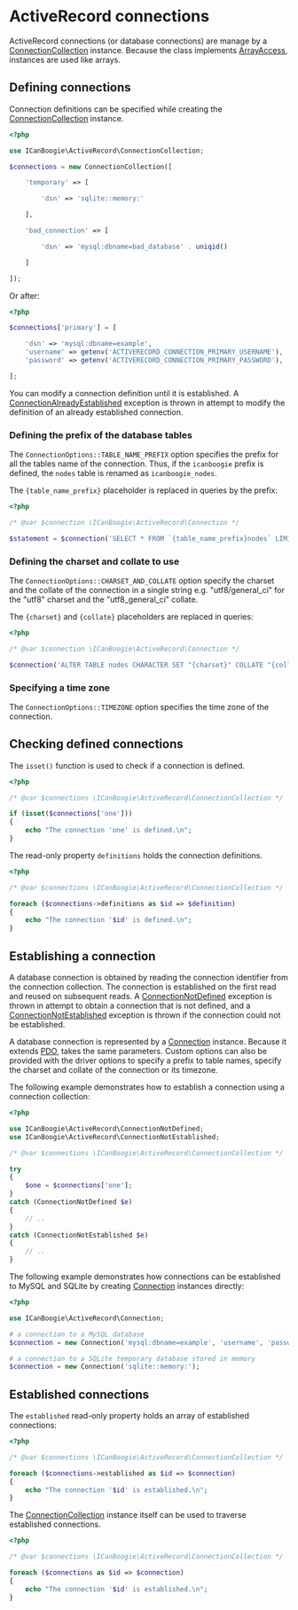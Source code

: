 # ActiveRecord connections

ActiveRecord connections (or database connections) are manage by a [ConnectionCollection][]
instance. Because the class implements [ArrayAccess][], instances are used like arrays.





## Defining connections

Connection definitions can be specified while creating the [ConnectionCollection][]
instance.

```php
<?php

use ICanBoogie\ActiveRecord\ConnectionCollection;

$connections = new ConnectionCollection([

	'temporary' => [

		'dsn' => 'sqlite::memory:'

	],

	'bad_connection' => [

		'dsn' => 'mysql:dbname=bad_database' . uniqid()

	]

]);
```

Or after:

```php
<?php

$connections['primary'] = [

	'dsn' => 'mysql:dbname=example',
	'username' => getenv('ACTIVERECORD_CONNECTION_PRIMARY_USERNAME'),
	'password' => getenv('ACTIVERECORD_CONNECTION_PRIMARY_PASSWORD'),

];
```

You can modify a connection definition until it is established. A [ConnectionAlreadyEstablished][]
exception is thrown in attempt to modify the definition of an already established connection.





### Defining the prefix of the database tables

The `ConnectionOptions::TABLE_NAME_PREFIX` option specifies the prefix for all the tables name
of the connection. Thus, if the `icanboogie` prefix is defined, the `nodes` table is
renamed as `icanboogie_nodes`.

The `{table_name_prefix}` placeholder is replaced in queries by the prefix:

```php
<?php

/* @var $connection \ICanBoogie\ActiveRecord\Connection */

$statement = $connection('SELECT * FROM `{table_name_prefix}nodes` LIMIT 10');
```





### Defining the charset and collate to use

The `ConnectionOptions::CHARSET_AND_COLLATE` option specify the charset and the collate of the
connection in a single string e.g. "utf8/general_ci" for the "utf8" charset and the
"utf8_general_ci" collate.

The `{charset}` and `{collate}` placeholders are replaced in queries:

```php
<?php

/* @var $connection \ICanBoogie\ActiveRecord\Connection */

$connection('ALTER TABLE nodes CHARACTER SET "{charset}" COLLATE "{collate}"');
```




### Specifying a time zone

The `ConnectionOptions::TIMEZONE` option specifies the time zone of the connection.





## Checking defined connections

The `isset()` function is used to check if a connection is defined.

```php
<?php

/* @var $connections \ICanBoogie\ActiveRecord\ConnectionCollection */

if (isset($connections['one']))
{
	echo "The connection 'one' is defined.\n";
}
```

The read-only property `definitions` holds the connection definitions.

```php
<?php

/* @var $connections \ICanBoogie\ActiveRecord\ConnectionCollection */

foreach ($connections->definitions as $id => $definition)
{
	echo "The connection '$id' is defined.\n";
}
```





## Establishing a connection

A database connection is obtained by reading the connection identifier from the connection
collection. The connection is established on the first read and reused on subsequent reads. A
[ConnectionNotDefined][] exception is thrown in attempt to obtain a connection that is not defined,
and a [ConnectionNotEstablished][] exception is thrown if the connection could not be established.

A database connection is represented by a [Connection][] instance. Because it extends [PDO][], takes
the same parameters. Custom options can also be provided with the driver options to specify a prefix
to table names, specify the charset and collate of the connection or its timezone.

The following example demonstrates how to establish a connection using a connection collection:

```php
<?php

use ICanBoogie\ActiveRecord\ConnectionNotDefined;
use ICanBoogie\ActiveRecord\ConnectionNotEstablished;

/* @var $connections \ICanBoogie\ActiveRecord\ConnectionCollection */

try
{
	$one = $connections['one'];
}
catch (ConnectionNotDefined $e)
{
	// ..
}
catch (ConnectionNotEstablished $e)
{
	// ..
}
```

The following example demonstrates how connections can be established to MySQL and SQLite by
creating [Connection][] instances directly:

```php
<?php

use ICanBoogie\ActiveRecord\Connection;

# a connection to a MySQL database
$connection = new Connection('mysql:dbname=example', 'username', 'password');

# a connection to a SQLite temporary database stored in memory
$connection = new Connection('sqlite::memory:');
```





## Established connections

The `established` read-only property holds an array of established connections:

```php
<?php

/* @var $connections \ICanBoogie\ActiveRecord\ConnectionCollection */

foreach ($connections->established as $id => $connection)
{
	echo "The connection '$id' is established.\n";
}
```

The [ConnectionCollection][] instance itself can be used to traverse established connections.

```php
<?php

/* @var $connections \ICanBoogie\ActiveRecord\ConnectionCollection */

foreach ($connections as $id => $connection)
{
	echo "The connection '$id' is established.\n";
}
```





[Connection]:                   http://api.icanboogie.org/activerecord/4.0/class-ICanBoogie.ActiveRecord.Connection.html
[ConnectionAlreadyEstablished]: http://api.icanboogie.org/activerecord/4.0/class-ICanBoogie.ActiveRecord.ConnectionAlreadyEstablished.html
[ConnectionCollection]:         http://api.icanboogie.org/activerecord/4.0/class-ICanBoogie.ActiveRecord.ConnectionCollection.html
[ConnectionNotDefined]:         http://api.icanboogie.org/activerecord/4.0/class-ICanBoogie.ActiveRecord.ConnectionNotDefined.html
[ConnectionNotEstablished]:     http://api.icanboogie.org/activerecord/4.0/class-ICanBoogie.ActiveRecord.ConnectionNotEstablished.html
[ArrayAccess]:                  http://php.net/manual/en/class.arrayaccess.php
[PDO]:                          http://php.net/manual/en/book.pdo.php
